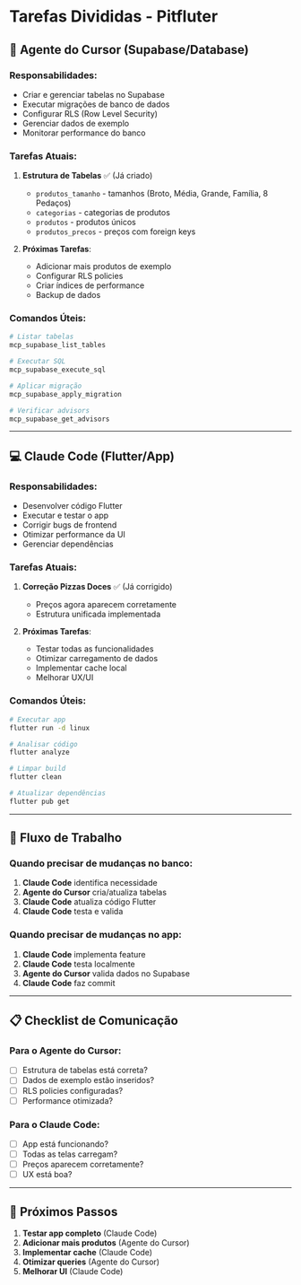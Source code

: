 # Tarefas Divididas - Pitfluter

## 🤖 Agente do Cursor (Supabase/Database)

### Responsabilidades:
- Criar e gerenciar tabelas no Supabase
- Executar migrações de banco de dados
- Configurar RLS (Row Level Security)
- Gerenciar dados de exemplo
- Monitorar performance do banco

### Tarefas Atuais:
1. **Estrutura de Tabelas** ✅ (Já criado)
   - `produtos_tamanho` - tamanhos (Broto, Média, Grande, Família, 8 Pedaços)
   - `categorias` - categorias de produtos
   - `produtos` - produtos únicos
   - `produtos_precos` - preços com foreign keys

2. **Próximas Tarefas**:
   - Adicionar mais produtos de exemplo
   - Configurar RLS policies
   - Criar índices de performance
   - Backup de dados

### Comandos Úteis:
```bash
# Listar tabelas
mcp_supabase_list_tables

# Executar SQL
mcp_supabase_execute_sql

# Aplicar migração
mcp_supabase_apply_migration

# Verificar advisors
mcp_supabase_get_advisors
```

---

## 💻 Claude Code (Flutter/App)

### Responsabilidades:
- Desenvolver código Flutter
- Executar e testar o app
- Corrigir bugs de frontend
- Otimizar performance da UI
- Gerenciar dependências

### Tarefas Atuais:
1. **Correção Pizzas Doces** ✅ (Já corrigido)
   - Preços agora aparecem corretamente
   - Estrutura unificada implementada

2. **Próximas Tarefas**:
   - Testar todas as funcionalidades
   - Otimizar carregamento de dados
   - Implementar cache local
   - Melhorar UX/UI

### Comandos Úteis:
```bash
# Executar app
flutter run -d linux

# Analisar código
flutter analyze

# Limpar build
flutter clean

# Atualizar dependências
flutter pub get
```

---

## 🔄 Fluxo de Trabalho

### Quando precisar de mudanças no banco:
1. **Claude Code** identifica necessidade
2. **Agente do Cursor** cria/atualiza tabelas
3. **Claude Code** atualiza código Flutter
4. **Claude Code** testa e valida

### Quando precisar de mudanças no app:
1. **Claude Code** implementa feature
2. **Claude Code** testa localmente
3. **Agente do Cursor** valida dados no Supabase
4. **Claude Code** faz commit

---

## 📋 Checklist de Comunicação

### Para o Agente do Cursor:
- [ ] Estrutura de tabelas está correta?
- [ ] Dados de exemplo estão inseridos?
- [ ] RLS policies configuradas?
- [ ] Performance otimizada?

### Para o Claude Code:
- [ ] App está funcionando?
- [ ] Todas as telas carregam?
- [ ] Preços aparecem corretamente?
- [ ] UX está boa?

---

## 🚀 Próximos Passos

1. **Testar app completo** (Claude Code)
2. **Adicionar mais produtos** (Agente do Cursor)
3. **Implementar cache** (Claude Code)
4. **Otimizar queries** (Agente do Cursor)
5. **Melhorar UI** (Claude Code)
